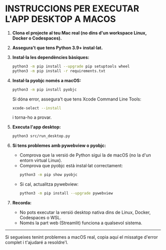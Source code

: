 # INSTRUCCIONS PER EXECUTAR L'APP DESKTOP A MACOS

1. **Clona el projecte al teu Mac real (no dins d'un workspace Linux, Docker o Codespaces).**

2. **Assegura't que tens Python 3.9+ instal·lat.**

3. **Instal·la les dependències bàsiques:**
   ```bash
   python3 -m pip install --upgrade pip setuptools wheel
   python3 -m pip install -r requirements.txt
   ```

4. **Instal·la pyobjc només a macOS:**
   ```bash
   python3 -m pip install pyobjc
   ```
   Si dóna error, assegura't que tens Xcode Command Line Tools:
   ```bash
   xcode-select --install
   ```
   i torna-ho a provar.

5. **Executa l'app desktop:**
   ```bash
   python3 src/run_desktop.py
   ```

6. **Si tens problemes amb pywebview o pyobjc:**
   - Comprova que la versió de Python sigui la de macOS (no la d'un entorn virtual Linux).
   - Comprova que pyobjc està instal·lat correctament:
     ```bash
     python3 -m pip show pyobjc
     ```
   - Si cal, actualitza pywebview:
     ```bash
     python3 -m pip install --upgrade pywebview
     ```

7. **Recorda:**
   - No pots executar la versió desktop nativa dins de Linux, Docker, Codespaces o WSL.
   - Només la part web (Streamlit) funciona a qualsevol sistema.

---

Si segueixes tenint problemes a macOS real, copia aquí el missatge d'error complet i t'ajudaré a resoldre'l.
